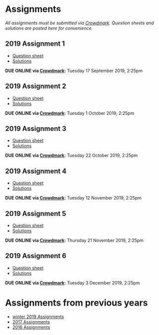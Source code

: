 # Assignments

_All assignments must be submitted via [Crowdmark](https://crowdmark.com/).  Question sheets and solutions are posted here for convenience._

## 2019 Assignment 1

- [Question sheet](./3aa1_2019f.pdf)
- [Solutions](./3aa1s_2019f.pdf)

**DUE ONLINE via [Crowdmark](https://crowdmark.com/):** Tuesday 17 September 2019, 2:25pm

## 2019 Assignment 2

- [Question sheet](./3aa2_2019f.pdf)
- [Solutions](./3aa2s_2019f.pdf)

**DUE ONLINE via [Crowdmark](https://crowdmark.com/):** Tuesday 1 October 2019, 2:25pm

## 2019 Assignment 3

- [Question sheet](./3aa3_2019f.pdf)
- [Solutions](./3aa3s_2019f.pdf)

**DUE ONLINE via [Crowdmark](https://crowdmark.com/):** Tuesday 22 October 2019, 2:25pm

## 2019 Assignment 4

- [Question sheet](./3aa4_2019f.pdf)
- [Solutions](./3aa4s_2019f.pdf)

**DUE ONLINE via [Crowdmark](https://crowdmark.com/):** Tuesday 12 November 2019, 2:25pm

## 2019 Assignment 5

- [Question sheet](./3aa5_2019f.pdf)
- [Solutions](./3aa5s_2019f.pdf)

**DUE ONLINE via [Crowdmark](https://crowdmark.com/):** Thursday 21 November 2019, 2:25pm

## 2019 Assignment 6

- [Question sheet](./3aa6_2019f.pdf)
- [Solutions](./3aa6s_2019f.pdf)

**DUE ONLINE via [Crowdmark](https://crowdmark.com/):** Tuesday 3 December 2019, 2:25pm

# Assignments from previous years

- [winter 2019 Assignments](./2019w/assignments.md)
- [2017 Assignments](./2017/assignments.md)
- [2016 Assignments](./2016/assignments.md)
